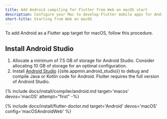 ```yaml
---
title: Add Android compiling for Flutter from Web on macOS start
description: Configure your Mac to develop Flutter mobile apps for Android.
short-title: Starting from Web on macOS
---
```


To add Android as a Flutter app target for macOS, follow this procedure.

## Install Android Studio

1. Allocate a minimum of 7.5 GB of storage for Android Studio.
   Consider allocating 10 GB of storage for an optimal configuration.
1. Install [Android Studio][] {{site.appmin.android_studio}} to debug and compile
   Java or Kotlin code for Android.
   Flutter requires the full version of Android Studio.

{% include docs/install/compiler/android.md target='macos' devos='macOS' attempt="first" -%}

{% include docs/install/flutter-doctor.md target='Android' devos='macOS' config='macOSAndroidWeb' %}

[Android Studio]: https://developer.android.com/studio/install#mac
